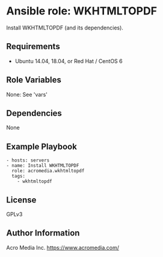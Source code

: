 # Ansible role: WKHTMLTOPDF

Install WKHTMLTOPDF (and its dependencies).

## Requirements

* Ubuntu 14.04, 18.04, or Red Hat / CentOS 6

## Role Variables

None: See 'vars'

## Dependencies

None

## Example Playbook

    - hosts: servers
    - name: Install WKHTMLTOPDF
      role: acromedia.wkhtmltopdf
      tags:
        - wkhtmltopdf

## License

GPLv3

## Author Information

Acro Media Inc.
https://www.acromedia.com/
